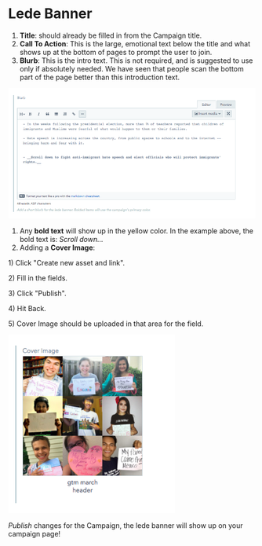 # Lede Banner

1. **Title**: should already be filled in from the Campaign title.
2. **Call To Action**: This is the large, emotional text below the title and what shows up at the bottom of pages to prompt the user to join.
3. **Blurb**: This is the intro text. This is not required, and is suggested to use only if absolutely needed. We have seen that people scan the bottom part of the page better than this introduction text.

![Blurb](../../.gitbook/assets/campaign-blurb-field%20%285%29.png)

1. Any **bold text** will show up in the yellow color. In the example above, the bold text is: _Scroll down…_
2. Adding a **Cover Image**:

1\) Click "Create new asset and link".

2\) Fill in the fields.

3\) Click "Publish".

4\) Hit Back.

5\) Cover Image should be uploaded in that area for the field.

![Header image](../../.gitbook/assets/cover-image-field%20%283%29.png)

_Publish_ changes for the Campaign, the lede banner will show up on your campaign page!

